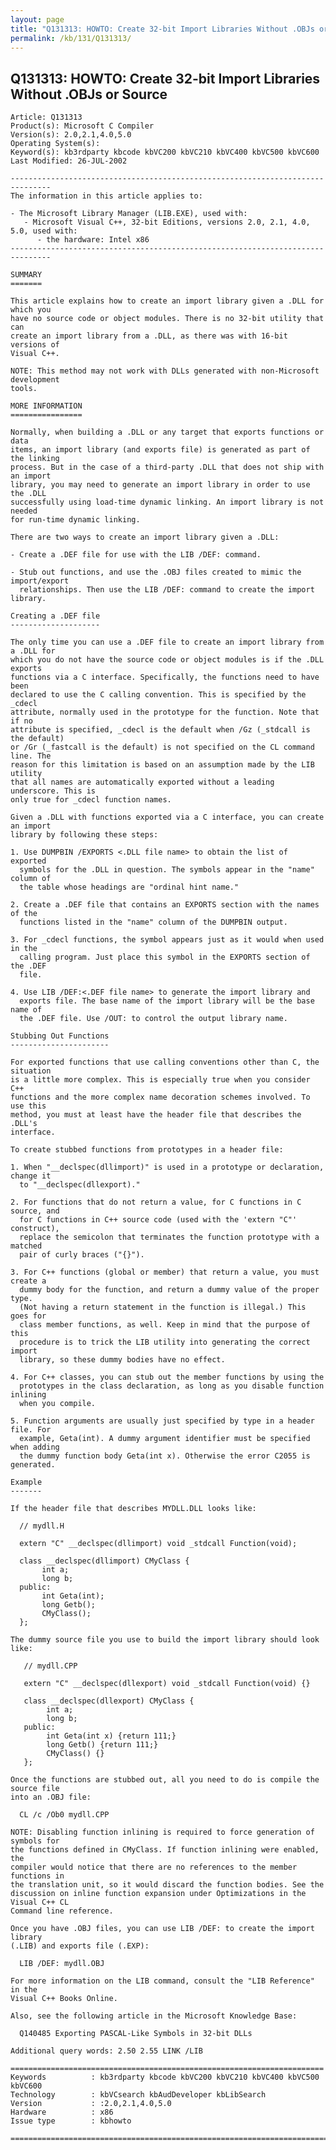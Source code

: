 ```yaml
---
layout: page
title: "Q131313: HOWTO: Create 32-bit Import Libraries Without .OBJs or Source"
permalink: /kb/131/Q131313/
---
```


## Q131313: HOWTO: Create 32-bit Import Libraries Without .OBJs or Source

	Article: Q131313
	Product(s): Microsoft C Compiler
	Version(s): 2.0,2.1,4.0,5.0
	Operating System(s): 
	Keyword(s): kb3rdparty kbcode kbVC200 kbVC210 kbVC400 kbVC500 kbVC600
	Last Modified: 26-JUL-2002
	
	-------------------------------------------------------------------------------
	The information in this article applies to:
	
	- The Microsoft Library Manager (LIB.EXE), used with:
	   - Microsoft Visual C++, 32-bit Editions, versions 2.0, 2.1, 4.0, 5.0, used with:
	      - the hardware: Intel x86 
	-------------------------------------------------------------------------------
	
	SUMMARY
	=======
	
	This article explains how to create an import library given a .DLL for which you
	have no source code or object modules. There is no 32-bit utility that can
	create an import library from a .DLL, as there was with 16-bit versions of
	Visual C++.
	
	NOTE: This method may not work with DLLs generated with non-Microsoft development
	tools.
	
	MORE INFORMATION
	================
	
	Normally, when building a .DLL or any target that exports functions or data
	items, an import library (and exports file) is generated as part of the linking
	process. But in the case of a third-party .DLL that does not ship with an import
	library, you may need to generate an import library in order to use the .DLL
	successfully using load-time dynamic linking. An import library is not needed
	for run-time dynamic linking.
	
	There are two ways to create an import library given a .DLL:
	
	- Create a .DEF file for use with the LIB /DEF: command.
	
	- Stub out functions, and use the .OBJ files created to mimic the import/export
	  relationships. Then use the LIB /DEF: command to create the import library.
	
	Creating a .DEF file
	--------------------
	
	The only time you can use a .DEF file to create an import library from a .DLL for
	which you do not have the source code or object modules is if the .DLL exports
	functions via a C interface. Specifically, the functions need to have been
	declared to use the C calling convention. This is specified by the _cdecl
	attribute, normally used in the prototype for the function. Note that if no
	attribute is specified, _cdecl is the default when /Gz (_stdcall is the default)
	or /Gr (_fastcall is the default) is not specified on the CL command line. The
	reason for this limitation is based on an assumption made by the LIB utility
	that all names are automatically exported without a leading underscore. This is
	only true for _cdecl function names.
	
	Given a .DLL with functions exported via a C interface, you can create an import
	library by following these steps:
	
	1. Use DUMPBIN /EXPORTS <.DLL file name> to obtain the list of exported
	  symbols for the .DLL in question. The symbols appear in the "name" column of
	  the table whose headings are "ordinal hint name."
	
	2. Create a .DEF file that contains an EXPORTS section with the names of the
	  functions listed in the "name" column of the DUMPBIN output.
	
	3. For _cdecl functions, the symbol appears just as it would when used in the
	  calling program. Just place this symbol in the EXPORTS section of the .DEF
	  file.
	
	4. Use LIB /DEF:<.DEF file name> to generate the import library and
	  exports file. The base name of the import library will be the base name of
	  the .DEF file. Use /OUT: to control the output library name.
	
	Stubbing Out Functions
	----------------------
	
	For exported functions that use calling conventions other than C, the situation
	is a little more complex. This is especially true when you consider C++
	functions and the more complex name decoration schemes involved. To use this
	method, you must at least have the header file that describes the .DLL's
	interface.
	
	To create stubbed functions from prototypes in a header file:
	
	1. When "__declspec(dllimport)" is used in a prototype or declaration, change it
	  to "__declspec(dllexport)."
	
	2. For functions that do not return a value, for C functions in C source, and
	  for C functions in C++ source code (used with the 'extern "C"' construct),
	  replace the semicolon that terminates the function prototype with a matched
	  pair of curly braces ("{}").
	
	3. For C++ functions (global or member) that return a value, you must create a
	  dummy body for the function, and return a dummy value of the proper type.
	  (Not having a return statement in the function is illegal.) This goes for
	  class member functions, as well. Keep in mind that the purpose of this
	  procedure is to trick the LIB utility into generating the correct import
	  library, so these dummy bodies have no effect.
	
	4. For C++ classes, you can stub out the member functions by using the
	  prototypes in the class declaration, as long as you disable function inlining
	  when you compile.
	
	5. Function arguments are usually just specified by type in a header file. For
	  example, Geta(int). A dummy argument identifier must be specified when adding
	  the dummy function body Geta(int x). Otherwise the error C2055 is generated.
	
	Example
	-------
	
	If the header file that describes MYDLL.DLL looks like:
	
	  // mydll.H
	
	  extern "C" __declspec(dllimport) void _stdcall Function(void);
	
	  class __declspec(dllimport) CMyClass {
	       int a;
	       long b;
	  public:
	       int Geta(int);
	       long Getb();
	       CMyClass();
	  };
	
	The dummy source file you use to build the import library should look like:
	
	   // mydll.CPP
	
	   extern "C" __declspec(dllexport) void _stdcall Function(void) {}
	
	   class __declspec(dllexport) CMyClass {
	        int a;
	        long b;
	   public:
	        int Geta(int x) {return 111;}
	        long Getb() {return 111;}
	        CMyClass() {}
	   };
	
	Once the functions are stubbed out, all you need to do is compile the source file
	into an .OBJ file:
	
	  CL /c /Ob0 mydll.CPP
	
	NOTE: Disabling function inlining is required to force generation of symbols for
	the functions defined in CMyClass. If function inlining were enabled, the
	compiler would notice that there are no references to the member functions in
	the translation unit, so it would discard the function bodies. See the
	discussion on inline function expansion under Optimizations in the Visual C++ CL
	Command line reference.
	
	Once you have .OBJ files, you can use LIB /DEF: to create the import library
	(.LIB) and exports file (.EXP):
	
	  LIB /DEF: mydll.OBJ
	
	For more information on the LIB command, consult the "LIB Reference" in the
	Visual C++ Books Online.
	
	Also, see the following article in the Microsoft Knowledge Base:
	
	  Q140485 Exporting PASCAL-Like Symbols in 32-bit DLLs
	
	Additional query words: 2.50 2.55 LINK /LIB
	
	======================================================================
	Keywords          : kb3rdparty kbcode kbVC200 kbVC210 kbVC400 kbVC500 kbVC600 
	Technology        : kbVCsearch kbAudDeveloper kbLibSearch
	Version           : :2.0,2.1,4.0,5.0
	Hardware          : x86
	Issue type        : kbhowto
	
	=============================================================================
	
